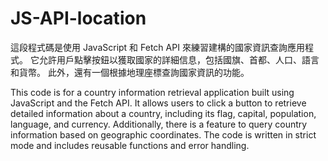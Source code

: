 # JS-API-location
這段程式碼是使用 JavaScript 和 Fetch API 來練習建構的國家資訊查詢應用程式。 
它允許用戶點擊按鈕以獲取國家的詳細信息，包括國旗、首都、人口、語言和貨幣。 
此外，還有一個根據地理座標查詢國家資訊的功能。

This code is for a country information retrieval application built using JavaScript and the Fetch API. 
It allows users to click a button to retrieve detailed information about a country, 
including its flag, capital, population, language, and currency. Additionally, 
there is a feature to query country information based on geographic coordinates. 
The code is written in strict mode and includes reusable functions and error handling.
